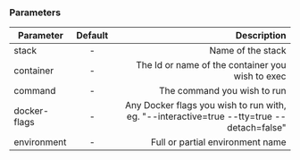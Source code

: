 <!-- usedin: [ _maestro/Toolbelt/containers.md] -->


### Parameters



|       Parameter             | Default  |       Description           |
| ---------------------------|:--------:| ---------------------------:|
| stack                       |    -     |   Name of the stack         |
| container      			  |    -     |   The Id or name of the container you wish to exec |
| command          			  |    -     |   The command you wish to run   |
| docker-flags     			  |    -     |   Any Docker flags you wish to run with, eg. "--interactive=true --tty=true --detach=false"|
| environment          		  |    -     |   Full or partial environment name    |

